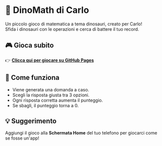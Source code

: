 # 🦖 DinoMath di Carlo

Un piccolo gioco di matematica a tema dinosauri, creato per Carlo!  
Sfida i dinosauri con le operazioni e cerca di battere il tuo record.

## 🎮 Gioca subito
👉 [**Clicca qui per giocare su GitHub Pages**](https://giovannigut.github.io/dino-tab-carlo-app/)

## 📜 Come funziona
- Viene generata una domanda a caso.
- Scegli la risposta giusta tra 3 opzioni.
- Ogni risposta corretta aumenta il punteggio.
- Se sbagli, il punteggio torna a 0.

## 💡 Suggerimento
Aggiungi il gioco alla **Schermata Home** del tuo telefono per giocarci come se fosse un'app!
